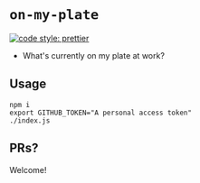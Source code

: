 # `on-my-plate`

[![code style: prettier](https://img.shields.io/badge/code_style-prettier-ff69b4.svg?style=flat-square)](https://github.com/prettier/prettier)

- What's currently on my plate at work?

## Usage

```shell
npm i
export GITHUB_TOKEN="A personal access token"
./index.js
```

## PRs?

Welcome!
